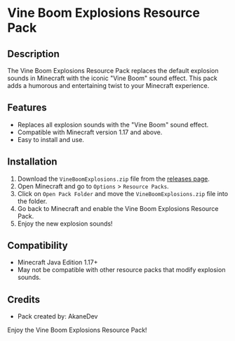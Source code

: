 # Vine Boom Explosions Resource Pack

## Description
The Vine Boom Explosions Resource Pack replaces the default explosion sounds in Minecraft with the iconic "Vine Boom" sound effect. This pack adds a humorous and entertaining twist to your Minecraft experience.

## Features
- Replaces all explosion sounds with the "Vine Boom" sound effect.
- Compatible with Minecraft version 1.17 and above.
- Easy to install and use.

## Installation
1. Download the `VineBoomExplosions.zip` file from the [releases page](https://github.com/AkaneDev/VineBoomExplosions/releases/download/v1.0.0/VineBoomExplosions.zip).
2. Open Minecraft and go to `Options` > `Resource Packs`.
3. Click on `Open Pack Folder` and move the `VineBoomExplosions.zip` file into the folder.
4. Go back to Minecraft and enable the Vine Boom Explosions Resource Pack.
5. Enjoy the new explosion sounds!

## Compatibility
- Minecraft Java Edition 1.17+
- May not be compatible with other resource packs that modify explosion sounds.

## Credits
- Pack created by: AkaneDev

Enjoy the Vine Boom Explosions Resource Pack!
